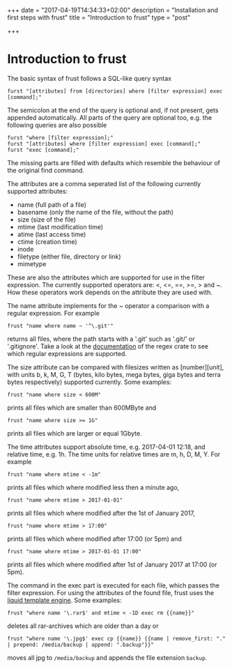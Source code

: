 +++
date = "2017-04-19T14:34:33+02:00"
description = "Installation and first steps with frust"
title = "Introduction to frust"
type = "post"

+++

# Introduction to frust

The basic syntax of frust follows a SQL-like query syntax
```
furst "[attributes] from [directories] where [filter expression] exec [command];"
```
The semicolon at the end of the query is optional and, if not present, gets appended automatically.
All parts of the query are optional too, e.g. the following queries are also possible
```
furst "where [filter expression];"
furst "[attributes] where [filter expression] exec [command];"
furst "exec [command];"
```
The missing parts are filled with defaults which resemble the behaviour of the original find command.

The attributes are a comma seperated list of the following currently supported attributes:
  * name (full path of a file)
  * basename (only the name of the file, without the path)
  * size (size of the file)
  * mtime (last modification time)
  * atime (last access time)
  * ctime (creation time)
  * inode
  * filetype (either file, directory or link)
  * mimetype

These are also the attributes which are supported for use in the filter expression.
The currently supported operators are: <, <=, ==, >=, > and ~.
How these operators work depends on the attribute they are used with.

The name attribute implements for the ~ operator a comparison with a regular expression.
For example
```
frust "name where name ~ '^\.git'"
```
returns all files, where the path starts with a '.git' such as '.git/' or '.gitignore'.
Take a look at the [documentation](https://doc.rust-lang.org/regex/regex/index.html) of the regex crate to see which regular expressions are supported.

The size attribute can be compared with filesizes written as [number][unit], with units b, k, M, G, T (bytes, kilo bytes, mega bytes, giga bytes and terra bytes respectively) supported currently.
Some examples:
```
frust "name where size < 600M"
```
prints all files which are smaller than 600MByte and
```
frust "name where size >= 1G"
```
prints all files which are larger or equal 1Gbyte.

The time attributes support absolute time, e.g. 2017-04-01 12:18, and relative time, e.g. 1h.
The time units for relative times are m, h, D, M, Y.
For example
```
frust "name where mtime < -1m"
```
prints all files which where modified less then a minute ago,
```
frust "name where mtime > 2017-01-01"
```
prints all files which where modified after the 1st of January 2017,
```
frust "name where mtime > 17:00"
```
prints all files which where modified after 17:00 (or 5pm) and
```
frust "name where mtime > 2017-01-01 17:00"
```
prints all files which where modified after 1st of January 2017 at 17:00 (or 5pm).

The command in the exec part is executed for each file, which passes the filter expression.
For using the attributes of the found file, frust uses the [liquid template engine](https://shopify.github.io/liquid/).
Some examples:
```
frust "where name '\.rar$' and mtime < -1D exec rm {{name}}"
```
deletes all rar-archives which are older than a day or
```
frust "where name '\.jpg$' exec cp {{name}} {{name | remove_first: "." | prepend: /media/backup | append: ".backup"}}" 
```
moves all jpg to `/media/backup` and appends the file extension `backup`.
